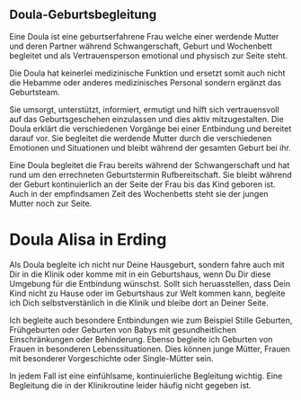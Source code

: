 ## Doula-Geburtsbegleitung

Eine Doula ist eine geburtserfahrene Frau welche einer werdende Mutter und deren Partner während Schwangerschaft, Geburt und Wochenbett begleitet und als Vertrauensperson emotional und physisch zur Seite steht.

Die Doula hat keinerlei medizinische Funktion und ersetzt somit auch nicht die Hebamme oder anderes medizinisches Personal sondern ergänzt das Geburtsteam.

Sie umsorgt, unterstützt, informiert, ermutigt und hilft sich vertrauensvoll auf das Geburtsgeschehen einzulassen und dies aktiv mitzugestalten. Die Doula erklärt die verschiedenen Vorgänge bei einer Entbindung und bereitet darauf vor. Sie begleitet die werdende Mutter durch die verschiedenen Emotionen und Situationen und bleibt während der gesamten Geburt bei ihr.

Eine Doula begleitet die Frau bereits während der Schwangerschaft und hat rund um den errechneten Geburtstermin Rufbereitschaft. Sie bleibt während der Geburt kontinuierlich an der Seite der Frau bis das Kind geboren ist. Auch in der empfindsamen Zeit des Wochenbetts steht sie der jungen Mutter noch zur Seite.

# Doula Alisa in Erding

Als Doula begleite ich nicht nur Deine Hausgeburt, sondern fahre auch mit Dir in die Klinik oder komme mit in ein Geburtshaus, wenn Du Dir diese Umgebung für die Entbindung wünschst. Sollt sich heruasstellen, dass Dein Kind nicht zu Hause oder im Geburtshaus zur Welt kommen kann, begleite ich Dich selbstverstänlich in die Klinik und bleibe dort an Deiner Seite.

Ich begleite auch besondere Entbindungen wie zum Beispiel Stille Geburten, Frühgeburten oder Geburten von Babys mit gesundheitlichen Einschränkungen oder Behinderung.
Ebenso begleite ich Geburten von Frauen in besonderen Lebenssituationen. Dies können junge Mütter, Frauen mit besonderer Vorgeschichte oder Single-Mütter sein.

In jedem Fall ist eine einfühlsame, kontinuierliche Begleitung wichtig. Eine Begleitung die in der Klinikroutine leider häufig nicht gegeben ist.
